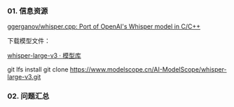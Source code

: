 ### 01. 信息资源

[ggerganov/whisper.cpp: Port of OpenAI's Whisper model in C/C++](https://github.com/ggerganov/whisper.cpp)

下载模型文件：

[whisper-large-v3 · 模型库](https://www.modelscope.cn/models/AI-ModelScope/whisper-large-v3/summary)

git lfs install
git clone https://www.modelscope.cn/AI-ModelScope/whisper-large-v3.git

### 02. 问题汇总

